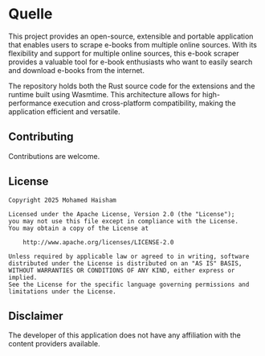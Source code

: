 # Quelle

This project provides an open-source, extensible and portable application that enables users to scrape e-books from multiple online sources. With its flexibility and support for multiple online sources, this e-book scraper provides a valuable tool for e-book enthusiasts who want to easily search and download e-books from the internet.

The repository holds both the Rust source code for the extensions and the runtime built using Wasmtime. This architecture allows for high-performance execution and cross-platform compatibility, making the application efficient and versatile.

## Contributing

Contributions are welcome.

## License

```text
Copyright 2025 Mohamed Haisham

Licensed under the Apache License, Version 2.0 (the "License");
you may not use this file except in compliance with the License.
You may obtain a copy of the License at

    http://www.apache.org/licenses/LICENSE-2.0

Unless required by applicable law or agreed to in writing, software
distributed under the License is distributed on an "AS IS" BASIS,
WITHOUT WARRANTIES OR CONDITIONS OF ANY KIND, either express or implied.
See the License for the specific language governing permissions and
limitations under the License.
```

## Disclaimer

The developer of this application does not have any affiliation with the content providers available.
